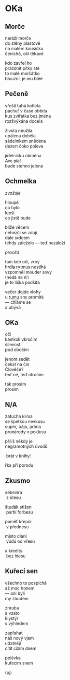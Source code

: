 OKa
===


Morče
-----
 
naráží morče  
do stěny plastové  
na malém kousíčku  
čenichá, oči těkavé  
  
kdo zavřel ho  
prázdnit pítko sté  
to malé morčátko  
blouzní, je mu bléé
 

Pečeně
------

vřeští tuhá kotleta  
pachuť v čase oběda  
kus zvířátka bez jména  
rozžvýkána docela

života neužila  
upálena doběla  
sádelníkem snědena  
dezert čoko poleva

jídelníčku obměna  
Ave pia!  
bude stehno jelena


Ochmelka
--------

*zvažuje*

hloupé  
co bylo  
lepší  
co jistě bude

blíže věcem  
nehezčí se zdají  
dále srdcem  
tehdy záleželo — teď nezáleží

*procitá*

tam kde oči, vrby  
hrdla rytmus nestíhá  
vzpomněl mouder sovy  
(nedá na ni)  
je to liška podšitá

večer dojde vlohy  
u [rumu](http://youtu.be/D3bRWm3mxPc) sny promítá  
— chláme se  
a ubývá


OKa
---

oči  
kamkoli vkročim  
šílenosti  
pod obočim

jenom sedět  
čekat na čin  
Člověče?  
teď ne, teď otročim

tak prosim  
prosim


N/A
---

zatuchá klima  
se špetkou nevkusu  
super, bájo, príma  
pronárody v poklusu

příliš někdy je  
negramotných úvodů  

&nbsp;brát v knihy!

řka při porodu


Zkusmo
------

sebevíra  
&nbsp;z útesu

študák stižen   
&nbsp;partií forbesu

paměť křepčí  
&nbsp;v přednesu

místo dlaní  
&nbsp;vúdú od vřesu

a kredity  
&nbsp;bez hlesu


Kuřecí sen
----------

všechno to pospíchá  
až moc honem  
— oni byli  
my zbudem

zhruba  
a vzato  
klystýr  
s výhledem

zapřahat  
náš nový vjem  
udatněji  
cítit cizím dnem

polévka  
kuřecím snem


(pj)

